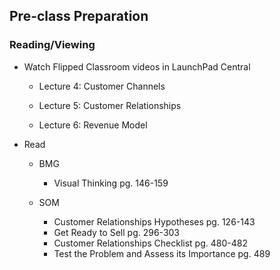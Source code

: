 ## Pre-class Preparation

### Reading/Viewing

* Watch Flipped Classroom videos in LaunchPad Central

  * Lecture 4: Customer Channels
    
  * Lecture 5: Customer Relationships

  * Lecture 6: Revenue Model

* Read

    * BMG

        * Visual Thinking pg. 146-159

    * SOM

        * Customer Relationships Hypotheses pg. 126-143
        * Get Ready to Sell pg. 296-303
        * Customer Relationships Checklist pg. 480-482
        * Test the Problem and Assess its Importance pg. 489